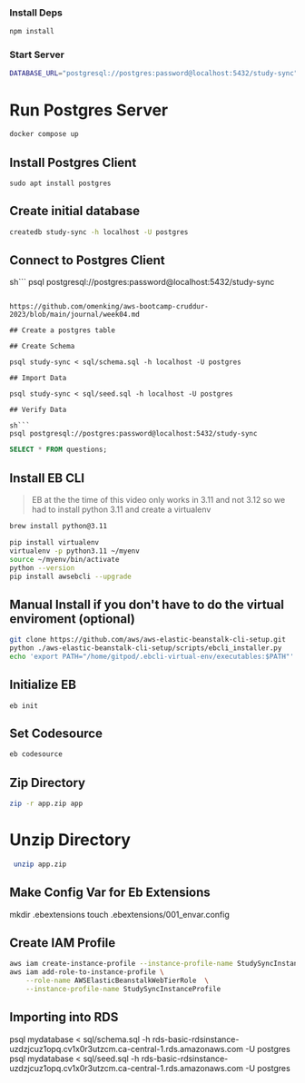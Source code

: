 
### Install Deps

```sh
npm install
```

### Start Server


```sh
DATABASE_URL="postgresql://postgres:password@localhost:5432/study-sync" PORT=3000 npm start
```

# Run Postgres Server

```sh
docker compose up
```

## Install Postgres Client

```
sudo apt install postgres
```

## Create initial database

```sh
createdb study-sync -h localhost -U postgres
```

## Connect to Postgres Client

sh```
psql postgresql://postgres:password@localhost:5432/study-sync
```

https://github.com/omenking/aws-bootcamp-cruddur-2023/blob/main/journal/week04.md

## Create a postgres table

## Create Schema

psql study-sync < sql/schema.sql -h localhost -U postgres

## Import Data

psql study-sync < sql/seed.sql -h localhost -U postgres

## Verify Data

sh```
psql postgresql://postgres:password@localhost:5432/study-sync
```

```sql
SELECT * FROM questions;
```

## Install EB CLI

> EB at the the time of this video only works in 3.11 and not 3.12 so we had to install python 3.11 and create a virtualenv

```sh
brew install python@3.11
```

```sh
pip install virtualenv
virtualenv -p python3.11 ~/myenv
source ~/myenv/bin/activate
python --version
pip install awsebcli --upgrade
```

## Manual Install if you don't have to do the virtual enviroment (optional)
```sh
git clone https://github.com/aws/aws-elastic-beanstalk-cli-setup.git
python ./aws-elastic-beanstalk-cli-setup/scripts/ebcli_installer.py
echo 'export PATH="/home/gitpod/.ebcli-virtual-env/executables:$PATH"' >> ~/.bash_profile && source ~/.bash_profile
```

## Initialize EB

```
eb init
```


## Set Codesource

```sh
eb codesource
```

## Zip Directory

```sh
zip -r app.zip app
```

# Unzip Directory

```sh
 unzip app.zip 
```

## Make Config Var for Eb Extensions

mkdir .ebextensions
touch .ebextensions/001_envar.config

## Create IAM Profile


```sh
aws iam create-instance-profile --instance-profile-name StudySyncInstanceProfile
aws iam add-role-to-instance-profile \
    --role-name AWSElasticBeanstalkWebTierRole  \
    --instance-profile-name StudySyncInstanceProfile
```

## Importing into RDS


psql mydatabase < sql/schema.sql -h rds-basic-rdsinstance-uzdzjcuz1opq.cv1x0r3utzcm.ca-central-1.rds.amazonaws.com -U postgres 
psql mydatabase < sql/seed.sql -h rds-basic-rdsinstance-uzdzjcuz1opq.cv1x0r3utzcm.ca-central-1.rds.amazonaws.com -U postgres 